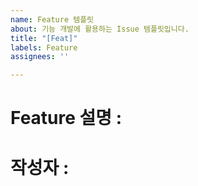 ```yaml
---
name: Feature 템플릿
about: 기능 개발에 활용하는 Issue 템플릿입니다.
title: "[Feat]"
labels: Feature
assignees: ''

---
```


# Feature 설명 : 
# 작성자 :
